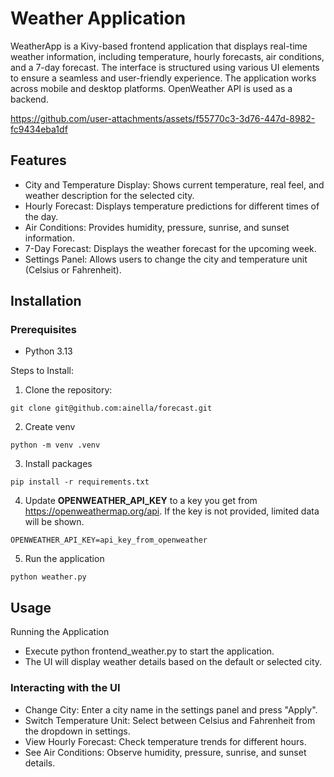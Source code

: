 # Weather Application
WeatherApp is a Kivy-based frontend application that displays real-time weather information, including temperature, hourly forecasts, air conditions, and a 7-day forecast. The interface is structured using various UI elements to ensure a seamless and user-friendly experience. The application works across mobile and desktop platforms. OpenWeather API is used as a backend.

https://github.com/user-attachments/assets/f55770c3-3d76-447d-8982-fc9434eba1df


## Features
- City and Temperature Display: Shows current temperature, real feel, and weather description for the selected city.
- Hourly Forecast: Displays temperature predictions for different times of the day.
- Air Conditions: Provides humidity, pressure, sunrise, and sunset information.
- 7-Day Forecast: Displays the weather forecast for the upcoming week.
- Settings Panel: Allows users to change the city and temperature unit (Celsius or Fahrenheit).

## Installation

### Prerequisites
- Python 3.13
  
Steps to Install:
1. Clone the repository:

```shell
git clone git@github.com:ainella/forecast.git
```

2. Create venv

```shell
python -m venv .venv
```

3. Install packages

```shell
pip install -r requirements.txt
```

4. Update **OPENWEATHER_API_KEY** to a key you get from
https://openweathermap.org/api. If the key is not provided,
limited data will be shown.

```shell
OPENWEATHER_API_KEY=api_key_from_openweather
```

5. Run the application

```shell
python weather.py
```


## Usage
Running the Application
- Execute python frontend_weather.py to start the application.
- The UI will display weather details based on the default or selected city.
### Interacting with the UI
- Change City: Enter a city name in the settings panel and press "Apply".
- Switch Temperature Unit: Select between Celsius and Fahrenheit from the dropdown in settings.
- View Hourly Forecast: Check temperature trends for different hours.
- See Air Conditions: Observe humidity, pressure, sunrise, and sunset details.
